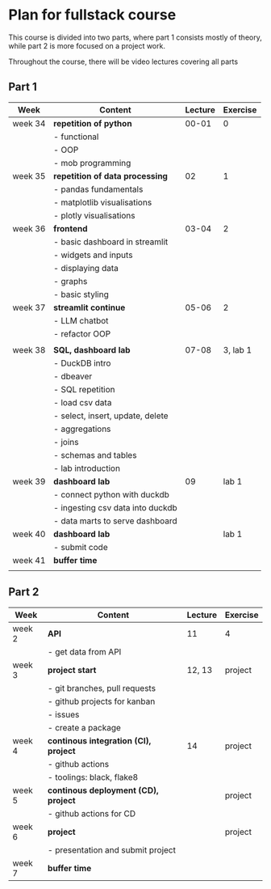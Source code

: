 # Plan for fullstack course

This course is divided into two parts, where part 1 consists mostly of theory, while part 2 is more focused on a project work.

Throughout the course, there will be video lectures covering all parts

## Part 1

| Week    | Content                           | Lecture | Exercise |
| ------- | --------------------------------- | ------- | -------- |
| week 34 | **repetition of python**          | 00-01   | 0        |
|         | - functional                      |         |          |
|         | - OOP                             |         |          |
|         | - mob programming                 |         |          |
| week 35 | **repetition of data processing** | 02      | 1        |
|         | - pandas fundamentals             |         |          |
|         | - matplotlib visualisations       |         |          |
|         | - plotly visualisations           |         |          |
| week 36 | **frontend**                      | 03-04   | 2        |
|         | - basic dashboard in streamlit    |         |          |
|         | - widgets and inputs              |         |          |
|         | - displaying data                 |         |          |
|         | - graphs                          |         |          |
|         | - basic styling                   |         |          |
| week 37 | **streamlit continue**            | 05-06   | 2        |
|         | - LLM chatbot                     |         |          |
|         | - refactor OOP                    |         |          |
|         |                                   |         |          |
| week 38 | **SQL, dashboard lab**            | 07-08   | 3, lab 1 |
|         | - DuckDB intro                    |         |          |
|         | - dbeaver                         |         |          |
|         | - SQL repetition                  |         |          |
|         | - load csv data                   |         |          |
|         | - select, insert, update, delete  |         |          |
|         | - aggregations                    |         |          |
|         | - joins                           |         |          |
|         | - schemas and tables              |         |          |
|         | - lab introduction                |         |          |
| week 39 | **dashboard lab**                 | 09      | lab 1    |
|         | - connect python with duckdb      |         |          |
|         | - ingesting csv data into duckdb  |         |          |
|         | - data marts to serve dashboard   |         |          |
| week 40 | **dashboard lab**                 |         | lab 1    |
|         | - submit code                     |         |          |
| week 41 | **buffer time**                   |         |          |
|         |                                   |         |          |

## Part 2

| Week   | Content                                 | Lecture | Exercise |
| ------ | --------------------------------------- | ------- | -------- |
| week 2 | **API**                                 | 11      | 4        |
|        | - get data from API                     |         |          |
| week 3 | **project start**                       | 12, 13  | project  |
|        | - git branches, pull requests           |         |          |
|        | - github projects for kanban            |         |          |
|        | - issues                                |         |          |
|        | - create a package                      |         |          |
| week 4 | **continous integration (CI), project** | 14      | project  |
|        | - github actions                        |         |          |
|        | - toolings: black, flake8               |         |          |
| week 5 | **continous deployment (CD), project**  |         | project  |
|        | - github actions for CD                 |         |          |
| week 6 | **project**                             |         | project  |
|        | - presentation and submit project       |         |          |
| week 7 | **buffer time**                         |         |          |
